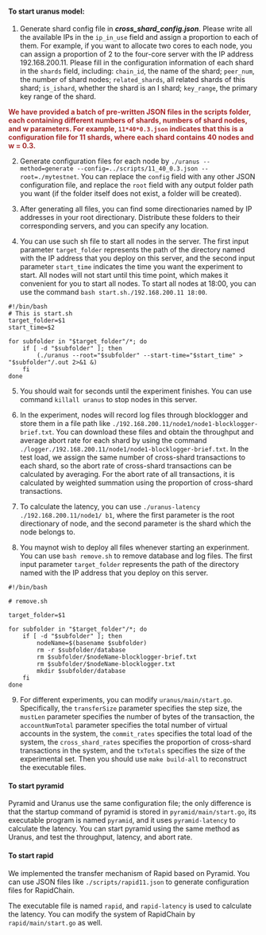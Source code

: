 #### To start uranus model:

1. Generate shard config file in ***cross_shard_config.json***. Please write all the available IPs in the `ip_in_use` field and assign a proportion to each of them. For example, if you want to allocate two cores to each node, you can assign a proportion of 2 to the four-core server with the IP address 192.168.200.11. Please fill in the configuration information of each shard in the `shards` field, including: `chain_id`, the name of the shard; `peer_num`, the number of shard nodes; `related_shards`, all related shards of this shard; `is_ishard`, whether the shard is an I shard; `key_range`, the primary key range of the shard.

**<span style="color:brown;">We have provided a batch of pre-written JSON files in the scripts folder, each containing different numbers of shards, numbers of shard nodes, and w parameters. For example, `11*40*0.3.json` indicates that this is a configuration file for 11 shards, where each shard contains 40 nodes and w = 0.3.</span>**

2. Generate configuration files for each node by `./uranus --method=generate --config=../scripts/11_40_0.3.json --root=./mytestnet`. You can replace the `config` field with any other JSON configuration file, and replace the `root` field with any output folder path you want (if the folder itself does not exist, a folder will be created).

3. After generating all files, you can find some directionaries named by IP addresses in your root directionary. Distribute these folders to their corresponding servers, and you can specify any location.

4. You can use such sh file to start all nodes in the server. The first input parameter `target_folder` represents the path of the directory named with the IP address that you deploy on this server, and the second input parameter `start_time` indicates the time you want the experiment to start. All nodes will not start until this time point, which makes it convenient for you to start all nodes. To start all nodes at 18:00, you can use the command `bash start.sh./192.168.200.11 18:00`.

```
#!/bin/bash
# This is start.sh
target_folder=$1
start_time=$2

for subfolder in "$target_folder"/*; do
    if [ -d "$subfolder" ]; then  
        (./uranus --root="$subfolder" --start-time="$start_time" > "$subfolder"/.out 2>&1 &)
    fi
done
```

5. You should wait for seconds until the experiment finishes. You can use command `killall uranus` to stop nodes in this server.

6. In the experiment, nodes will record log files through blocklogger and store them in a file path like `./192.168.200.11/node1/node1-blocklogger-brief.txt`. You can download these files and obtain the throughput and average abort rate for each shard by using the command `./logger./192.168.200.11/node1/node1-blocklogger-brief.txt`. In the test load, we assign the same number of cross-shard transactions to each shard, so the abort rate of cross-shard transactions can be calculated by averaging. For the abort rate of all transactions, it is calculated by weighted summation using the proportion of cross-shard transactions.

7. To calculate the latency, you can use `./uranus-latency ./192.168.200.11/node1/ b1`, where the first parameter is the root directionary of node, and the second parameter is the shard which the node belongs to.

8. You maynot wish to deploy all files whenever starting an experinment. You can use `bash remove.sh` to remove database and log files. The first input parameter `target_folder` represents the path of the directory named with the IP address that you deploy on this server.

```
#!/bin/bash

# remove.sh

target_folder=$1

for subfolder in "$target_folder"/*; do
    if [ -d "$subfolder" ]; then  
        nodeName=$(basename $subfolder)
        rm -r $subfolder/database
        rm $subfolder/$nodeName-blocklogger-brief.txt
        rm $subfolder/$nodeName-blocklogger.txt
        mkdir $subfolder/database
    fi
done
```

9. For different experiments, you can modify `uranus/main/start.go`. Specifically, the `transferSize` parameter specifies the step size, the `mustLen` parameter specifies the number of bytes of the transaction, the `accountNumTotal` parameter specifies the total number of virtual accounts in the system, the `commit_rates` specifies the total load of the system, the `cross_shard_rates` specifies the proportion of cross-shard transactions in the system, and the `txTotals` specifies the size of the experimental set. Then you should use `make build-all` to reconstruct the executable files.


#### To start pyramid

Pyramid and Uranus use the same configuration file; the only difference is that the startup command of pyramid is stored in `pyramid/main/start.go`, its executable program is named `pyramid`, and it uses `pyramid-latency` to calculate the latency. You can start pyramid using the same method as Uranus, and test the throughput, latency, and abort rate.

#### To start rapid

We implemented the transfer mechanism of Rapid based on Pyramid. You can use JSON files like `./scripts/rapid11.json` to generate configuration files for RapidChain.

The executable file is named `rapid`, and `rapid-latency` is used to calculate the latency. You can modify the system of RapidChain by `rapid/main/start.go` as well.














